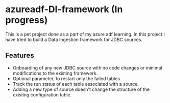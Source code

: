 # azureadf-DI-framework (In progress)
This is a pet project done as a part of my azure adf learning.  In this project I have tried to build a Data Ingestion framework for JDBC sources. 
## Features

- Onboarding of any new JDBC source with no code changes or minimal modifications to the existing framework.
- Optional parameter, to restart only the failed tables
- Track the run status of each table associated with a source.
- Adding a new type of source doesn't change the structure of the existing configuration table.

